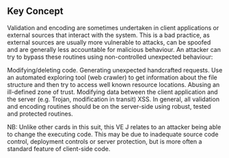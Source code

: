 ## Key Concept

Validation and encoding are sometimes undertaken in client applications or external sources that interact with the system. This is a bad practice, as external sources are usually more vulnerable to attacks, can be spoofed and are generally less accountable for malicious behaviour. An attacker can try to bypass these routines using non-controlled unexpected behaviour:

Modifying/deleting code.
Generating unexpected handcrafted requests.
Use an automated exploring tool (web crawler) to get information about the file structure and then try to access well known resource locations.
Abusing an ill-defined zone of trust.
Modifying data between the client application and the server (e.g. Trojan, modification in transit)
XSS.
In general, all validation and encoding routines should be on the server-side using robust, tested and protected routines.

NB: Unlike other cards in this suit, this VE J relates to an attacker being able to change the executing code. This may be due to inadequate source code control, deployment controls or server protection, but is more often a standard feature of client-side code.
